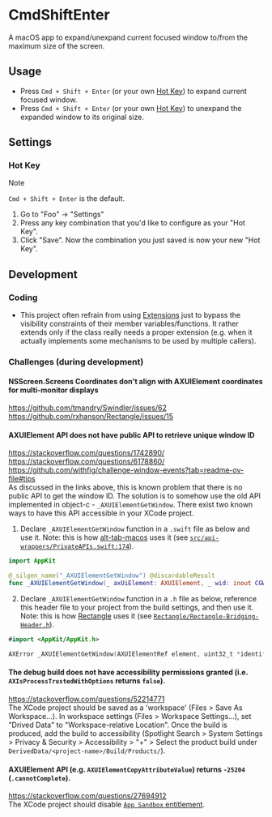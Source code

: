 # CmdShiftEnter
A macOS app to expand/unexpand current focused window to/from the maximum size of the screen.

Usage
-
- Press `Cmd + Shift + Enter` (or your own [Hot Key](#hot-key)) to expand current focused window.
- Press `Cmd + Shift + Enter` (or your own [Hot Key](#hot-key)) to unexpand the expanded window to its original size.

Settings
- 
### Hot Key

> [!NOTE]  
> `Cmd + Shift + Enter` is the default.

1) Go to "Foo" -> "Settings"
2) Press any key combination that you'd like to configure as your "Hot Key".
3) Click "Save". Now the combination you just saved is now your new "Hot Key".

Development
-

### Coding
- This project often refrain from using [Extensions](https://docs.swift.org/swift-book/documentation/the-swift-programming-language/extensions/) just to bypass the visibility constraints of their member variables/functions. It rather extends only if the class really needs a proper extension (e.g. when it actually implements some mechanisms to be used by multiple callers).

### Challenges (during development)

#### NSScreen.Screens Coordinates don't align with AXUIElement coordinates for multi-monitor displays
https://github.com/tmandry/Swindler/issues/62<br>
https://github.com/rxhanson/Rectangle/issues/15

#### AXUIElement API does not have public API to retrieve unique window ID
https://stackoverflow.com/questions/1742890/<br>
https://stackoverflow.com/questions/6178860/<br>
https://github.com/withfig/challenge-window-events?tab=readme-ov-file#tips<br>
As discussed in the links above, this is known problem that there is no public API to get the window ID. The solution is to somehow use the old API implemented in object-c - `_AXUIElementGetWindow`. There exist two known ways to have this API accessible in your XCode project.
1) Declare `_AXUIElementGetWindow` function in a `.swift` file as below and use it. Note: this is how [alt-tab-macos](https://github.com/lwouis/alt-tab-macos/) uses it (see [`src/api-wrappers/PrivateAPIs.swift:174`](https://github.com/lwouis/alt-tab-macos/blob/f7de2bb6d9ee54686fd5761c939420b5d7f56e1e/src/api-wrappers/PrivateApis.swift#L174)).
```swift
import AppKit

@_silgen_name("_AXUIElementGetWindow") @discardableResult
func _AXUIElementGetWindow(_ axUiElement: AXUIElement, _ wid: inout CGWindowID) -> AXError
```
2) Declare `_AXUIElementGetWindow` function in a `.h` file as below, reference this header file to your project from the build settings, and then use it. Note: this is how [Rectangle](https://github.com/rxhanson/Rectangle/) uses it (see [`Rectangle/Rectangle-Bridging-Header.h`](https://github.com/rxhanson/Rectangle/blob/59e17b3397642dced24e20a3b08108f64ab38b58/Rectangle/Rectangle-Bridging-Header.h)).
```swift
#import <AppKit/AppKit.h>

AXError _AXUIElementGetWindow(AXUIElementRef element, uint32_t *identifier);
```

#### The debug build does not have accessibility permissions granted (i.e. `AXIsProcessTrustedWithOptions` returns `false`).
https://stackoverflow.com/questions/52214771<br>
The XCode project should be saved as a 'workspace' (Files > Save As Workspace...). In workspace settings (Files > Workspace Settings...), set "Drived Data" to "Workspace-relative Location". Once the build is produced, add the build to accessibility (Spotlight Search > System Settings > Privacy & Security > Accessibility > "+" > Select the product build under `DerivedData/<project-name>/Build/Products/`).

#### AXUIElement API (e.g. `AXUIElementCopyAttributeValue`) returns `-25204` (`.cannotComplete`).
https://stackoverflow.com/questions/27694912<br>
The XCode project should disable [`App Sandbox` entitlement](https://developer.apple.com/documentation/bundleresources/entitlements/com.apple.security.app-sandbox).
